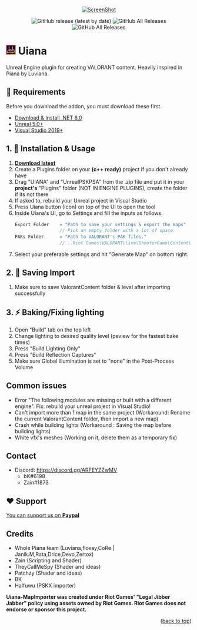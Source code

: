 <div id="top"></div>

<br />
<div align="center">
  <a href="https://github.com/djhaled/Uiana-MapImporter">
    <img src="HighresScreenshot00018.png" alt="ScreenShot">
  </a>
  <p align="center">
    <img alt="GitHub release (latest by date)" src="https://img.shields.io/github/v/release/djhaled/Uiana-MapImporter?color=green&style=for-the-badge">
    <img alt="GitHub All Releases" src="https://img.shields.io/github/downloads/djhaled/Uiana-MapImporter/total?color=green&style=for-the-badge">
    <img alt="GitHub All Releases" src="https://img.shields.io/discord/436687524199661599?color=7289da&style=for-the-badge">
  </p>
</div>

# <img src=https://github.com/djhaled/Uiana-MapImporter/blob/main/Uiana/Resources/Icon128.png alt="Logo" width="26"> **Uiana**
Unreal Engine plugin for creating VALORANT content. Heavily inspired in Piana by Luviana.


## 📒 Requirements

Before you download the addon, you must download these first.

* [Download & Install .NET 6.0](https://dotnet.microsoft.com/en-us/download/dotnet/thank-you/runtime-6.0.5-windows-x64-installer)
* [Unreal 5.0+](https://www.unrealengine.com/en-US/download) 
* [Visual Studio 2019+](https://docs.unrealengine.com/4.26/en-US/ProductionPipelines/DevelopmentSetup/VisualStudioSetup/)


## 1. 🔧 Installation & Usage
1. **[Download latest](https://github.com/djhaled/Uiana-MapImporter/releases)**
2. Create a Plugins folder on your **(c++ ready)** project if you don't already have
3. Drag "UIANA" and "UnrealPSKPSA" from the .zip file and put it in your **project's** "Plugins" folder (NOT IN ENGINE PLUGINS), create the folder if its not there
4. If asked to, rebuild your Unreal project in Visual Studio
5. Press Uiana button (Icon) on top of the UI to open the tool
6. Inside Uiana's UI, go to Settings and fill the inputs as follows.
   ```js
   Export Folder    = "Path to save your settings & export the maps"
                    // Pick an empty folder with a lot of space.
   PAKs Folder      = "Path to VALORANT's PAK files."
                    // ..Riot Games\VALORANT\live\ShooterGame\Content\Paks\
   ```
6. Select your preferable settings and hit "Generate Map" on bottom right.

## 2. 💾 Saving Import
1. Make sure to save ValorantContent folder & level after importing successfully

## 3. ⚡ Baking/Fixing lighting
1. Open "Build" tab on the top left
2. Change lighting to desired quality level (peview for the fastest bake times)
3. Press "Build Lighting Only" 
4. Press "Build Reflection Captures"
5. Make sure Global Illumination is set to "none" in the Post-Process Volume



## Common issues
- Error "The following modules are missing or built with a different engine". Fix: rebuild your unreal project in Visual Studio!
- Can't import more than 1 map in the same project (Workaround: Rename the current ValorantContent folder, then import a new map)
- Crash while building lights (Workaround : Saving the map before building lights)
- White vfx's meshes (Working on it, delete them as a temporary fix)

## Contact 
* Discord: https://discord.gg/ARFEYZZwMV
  - bK#6198
  - Zain#1873

## ❤️ Support
[You can support us on **Paypal**](https://www.paypal.com/cgi-bin/webscr?cmd=_donations&business=bekmassruha1407@gmail.com&lc=US&no_note=0&item_name=Thank+you+for+suppporting+Uiana+Map+Import+Plugin+development+&cn=&curency_code=USD&bn=PP-DonationsBF:btn_donateCC_LG.gif:NonHosted)

## Credits
- Whole Piana team (Luviana,floxay,CoRe | Janik.M,Rata,Drice,Devo,Zertox)
- Zain (Scripting and Shader)
- TheyCallMeSpy (Shader and ideas)
- Patchzy (Shader and ideas)
- BK
- Halfuwu (PSKX importer)

**Uiana-MapImporter was created under Riot Games' "Legal Jibber Jabber" policy using assets owned by Riot Games.  Riot Games does not endorse or sponsor this project.**


<p align="right">(<a href="#top">back to top</a>)</p>


